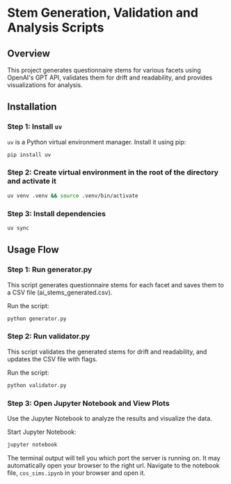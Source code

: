 # Stem Generation, Validation and Analysis Scripts

## Overview
This project generates questionnaire stems for various facets using OpenAI's GPT API, validates them for drift and readability, and provides visualizations for analysis.

## Installation

### Step 1: Install `uv`
`uv` is a Python virtual environment manager. Install it using pip:
```bash
pip install uv
```


### Step 2: Create virtual environment in the root of the directory and activate it
```bash
uv venv .venv && source .venv/bin/activate
```

### Step 3: Install dependencies
```bash
uv sync
```


## Usage Flow
### Step 1: Run generator.py
This script generates questionnaire stems for each facet and saves them to a CSV file (ai_stems_generated.csv).  

Run the script:
```bash
python generator.py
```

### Step 2: Run validator.py
This script validates the generated stems for drift and readability, and updates the CSV file with flags.  

Run the script:
```bash
python validator.py
```

### Step 3: Open Jupyter Notebook and View Plots
Use the Jupyter Notebook to analyze the results and visualize the data.  

Start Jupyter Notebook:
```bash
jupyter notebook
```
The terminal output will tell you which port the server is running on.
It may automatically open your browser to the right url.
Navigate to the notebook file, `cos_sims.ipynb` in your browser and open it.


